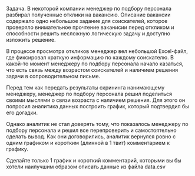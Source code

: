 Задача.
В некоторой компании менеджер по подбору персонала разбирал полученные отклики на вакансию. Описание вакансии содержало одно небольшое задание для соискателей, которое проверяло внимательное прочтение ваканисии перед откликом и способности решить несложную логическую задачу и доступно изложить решение.

В процессе просмотра откликов менеджер вел небольшой Excel-файл, где фиксировал краткую информацию по каждому соискателю. В какой-то момент менеджеру по подбору персонала начало казаться, что есть связь между возрастом соискателей и наличием решения задачи в сопроводительном письме.

Перед тем как передать результаты скрининга нанимающему менеджеру, менеджер по подбору персонала решил поделиться своими мыслями о связи возраста с наличием решения. Для этого он попросил аналитика данных построить график, который подтвердил бы его догадки.

Однако аналитик не стал доверять тому, что показалось менеджеру по подбору персонала и решил все перепроверить и самостоятельно сделать вывод. Как они договорились, аналитик вернулся ровно с одним графиком и коротким (длинной в 1 твит) комментарием к графику.

Сделайте только 1 график и короткий комментарий, которыми вы бы хотели наилучшим образом описать данные из файла data.csv
